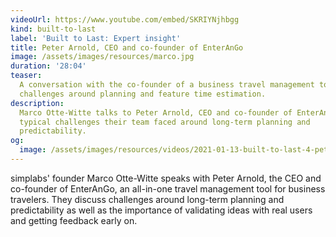 ```yaml
---
videoUrl: https://www.youtube.com/embed/SKRIYNjhbgg
kind: built-to-last
label: 'Built to Last: Expert insight'
title: Peter Arnold, CEO and co-founder of EnterAnGo
image: /assets/images/resources/marco.jpg
duration: '28:04'
teaser:
  A conversation with the co-founder of a business travel management tool on the
  challenges around planning and feature time estimation.
description:
  Marco Otte-Witte talks to Peter Arnold, CEO and co-founder of EnterAnGo, about
  typical challenges their team faced around long-term planning and
  predictability.
og:
  image: /assets/images/resources/videos/2021-01-13-built-to-last-4-peter-arnold/og-image.png
---
```


simplabs' founder Marco Otte-Witte speaks with Peter Arnold, the CEO and
co-founder of EnterAnGo, an all-in-one travel management tool for business
travelers. They discuss challenges around long-term planning and predictability
as well as the importance of validating ideas with real users and getting
feedback early on.

